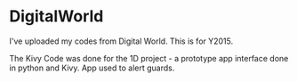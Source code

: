 # DigitalWorld

I've uploaded my codes from Digital World. This is for Y2015. 

The Kivy Code was done for the 1D project - a prototype app interface done in python and Kivy. App used to alert guards.
